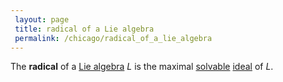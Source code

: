 ```yaml
---
 layout: page
 title: radical of a Lie algebra
 permalink: /chicago/radical_of_a_lie_algebra
---
```

The **radical** of a [Lie algebra](https://mathgloss.github.io/MathGloss/chicago/Lie_algebra) $L$ is the maximal [solvable](https://mathgloss.github.io/MathGloss/chicago/solvable_Lie_algebra) [ideal](https://mathgloss.github.io/MathGloss/chicago/ideal_of_a_Lie_algebra) of $L$. 

